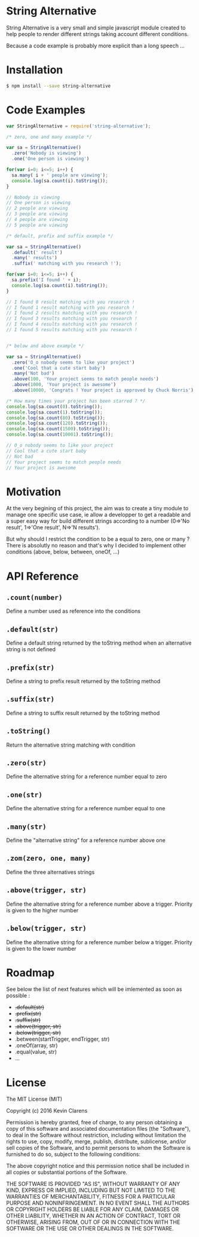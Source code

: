 # String Alternative

String Alternative is a very small and simple javascript module created to help people to render different strings taking account different conditions.

Because a code example is probably more explicit than a long speech ...

# Installation

```bash
$ npm install --save string-alternative
```

# Code Examples

```javascript
var StringAlternative = require('string-alternative');

/* zero, one and many example */

var sa = StringAlternative()
  .zero('Nobody is viewing')
  .one('One person is viewing')

for(var i=0; i<=5; i++) {
  sa.many( i + ' people are viewing');
  console.log(sa.count(i).toString());
}

// Nobody is viewing
// One person is viewing
// 2 people are viewing
// 3 people are viewing
// 4 people are viewing
// 5 people are viewing

/* default, prefix and suffix example */

var sa = StringAlternative()
  .default(' result')
  .many(' results')
  .suffix(' matching with you research !');

for(var i=0; i<=5; i++) {
  sa.prefix('I found ' + i);
  console.log(sa.count(i).toString());
}

// I found 0 result matching with you research !
// I found 1 result matching with you research !
// I found 2 results matching with you research !
// I found 3 results matching with you research !
// I found 4 results matching with you research !
// I found 5 results matching with you research !


/* below and above example */

var sa = StringAlternative()
  .zero('O_o nobody seems to like your project')
  .one('Cool that a cute start baby')
  .many('Not bad')
  .above(100, 'Your project seems to match people needs')
  .above(1000, 'Your project is awesome')
  .above(10000, 'Congrats ! Your project is approved by Chuck Norris')

/* How many times your project has been starred ? */
console.log(sa.count(0).toString());
console.log(sa.count(1).toString());
console.log(sa.count(80).toString());
console.log(sa.count(120).toString());
console.log(sa.count(1500).toString());
console.log(sa.count(10001).toString());

// O_o nobody seems to like your project
// Cool that a cute start baby
// Not bad
// Your project seems to match people needs
// Your project is awesome
```

# Motivation

At the very begining of this project, the aim was to create a tiny module to manage one specific use case, ie allow a developper to get a readable and a super easy way for build different strings according to a number (0=>'No result', 1=>'One result', N=>'N results').

But why should I restrict the condition to be a equal to zero, one or many ? There is absolutly no reason and that's why I decided to implement other conditions (above, below, between, oneOf, ...)

# API Reference

## `.count(number)`

Define a number used as reference into the conditions

## `.default(str)`

Define a default string returned by the toString method when an alternative string is not defined

## `.prefix(str)`

Define a string to prefix result returned by the toString method

## `.suffix(str)`

Define a string to suffix result returned by the toString method

## `.toString()`

Return the alternative string matching with condition

## `.zero(str)`

Define the alternative string for a reference number equal to zero

## `.one(str)`

Define the alternative string for a reference number equal to one

## `.many(str)`

Define the "alternative string" for a reference number above one

## `.zom(zero, one, many)`

Define the three alternatives strings

## `.above(trigger, str)`

Define the alternative string for a reference number above a trigger.
Priority is given to the higher number

## `.below(trigger, str)`

Define the alternative string for a reference number below a trigger.
Priority is given to the lower number

# Roadmap

See below the list of next features which will be imlemented as soon as possible :

* ~~.default(str)~~
* ~~.prefix(str)~~
* ~~.suffix(str)~~
* ~~.above(trigger, str)~~
* ~~.below(trigger, str)~~
* .between(startTrigger, endTrigger, str)
* .oneOf(array, str)
* .equal(value, str)
* ...

# License

The MIT License (MIT)

Copyright (c) 2016 Kevin Clarens

Permission is hereby granted, free of charge, to any person obtaining a copy
of this software and associated documentation files (the "Software"), to deal
in the Software without restriction, including without limitation the rights
to use, copy, modify, merge, publish, distribute, sublicense, and/or sell
copies of the Software, and to permit persons to whom the Software is
furnished to do so, subject to the following conditions:

The above copyright notice and this permission notice shall be included in
all copies or substantial portions of the Software.

THE SOFTWARE IS PROVIDED "AS IS", WITHOUT WARRANTY OF ANY KIND, EXPRESS OR
IMPLIED, INCLUDING BUT NOT LIMITED TO THE WARRANTIES OF MERCHANTABILITY,
FITNESS FOR A PARTICULAR PURPOSE AND NONINFRINGEMENT. IN NO EVENT SHALL THE
AUTHORS OR COPYRIGHT HOLDERS BE LIABLE FOR ANY CLAIM, DAMAGES OR OTHER
LIABILITY, WHETHER IN AN ACTION OF CONTRACT, TORT OR OTHERWISE, ARISING FROM,
OUT OF OR IN CONNECTION WITH THE SOFTWARE OR THE USE OR OTHER DEALINGS IN
THE SOFTWARE.
